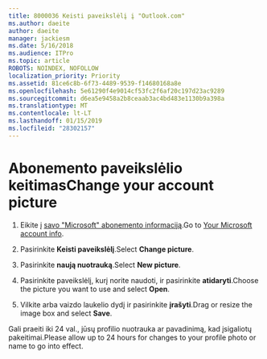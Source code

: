 ```yaml
---
title: 8000036 Keisti paveikslėlį į "Outlook.com"
ms.author: daeite
author: daeite
manager: jackiesm
ms.date: 5/16/2018
ms.audience: ITPro
ms.topic: article
ROBOTS: NOINDEX, NOFOLLOW
localization_priority: Priority
ms.assetid: 81ce6c8b-6f73-4489-9539-f14680168a8e
ms.openlocfilehash: 5e61290f4e9014cf53fc2f6af20c197d23ac9289
ms.sourcegitcommit: d6ea5e9458a2b8ceaab3ac4bd483e1130b9a398a
ms.translationtype: MT
ms.contentlocale: lt-LT
ms.lasthandoff: 01/15/2019
ms.locfileid: "28302157"
---
```

# <a name="change-your-account-picture"></a><span data-ttu-id="cfbcc-102">Abonemento paveikslėlio keitimas</span><span class="sxs-lookup"><span data-stu-id="cfbcc-102">Change your account picture</span></span>

1. <span data-ttu-id="cfbcc-103">Eikite į [savo "Microsoft" abonemento informaciją](https://go.microsoft.com/fwlink/p/?linkid=860841).</span><span class="sxs-lookup"><span data-stu-id="cfbcc-103">Go to [Your Microsoft account info](https://go.microsoft.com/fwlink/p/?linkid=860841).</span></span>
    
2. <span data-ttu-id="cfbcc-104">Pasirinkite **Keisti paveikslėlį**.</span><span class="sxs-lookup"><span data-stu-id="cfbcc-104">Select **Change picture**.</span></span> 
    
3. <span data-ttu-id="cfbcc-105">Pasirinkite **naują nuotrauką**.</span><span class="sxs-lookup"><span data-stu-id="cfbcc-105">Select **New picture**.</span></span> 
    
4. <span data-ttu-id="cfbcc-106">Pasirinkite paveikslėlį, kurį norite naudoti, ir pasirinkite **atidaryti**.</span><span class="sxs-lookup"><span data-stu-id="cfbcc-106">Choose the picture you want to use and select **Open**.</span></span> 
    
5. <span data-ttu-id="cfbcc-107">Vilkite arba vaizdo laukelio dydį ir pasirinkite **įrašyti**.</span><span class="sxs-lookup"><span data-stu-id="cfbcc-107">Drag or resize the image box and select **Save**.</span></span> 
    
<span data-ttu-id="cfbcc-108">Gali praeiti iki 24 val., jūsų profilio nuotrauka ar pavadinimą, kad įsigaliotų pakeitimai.</span><span class="sxs-lookup"><span data-stu-id="cfbcc-108">Please allow up to 24 hours for changes to your profile photo or name to go into effect.</span></span>
  


